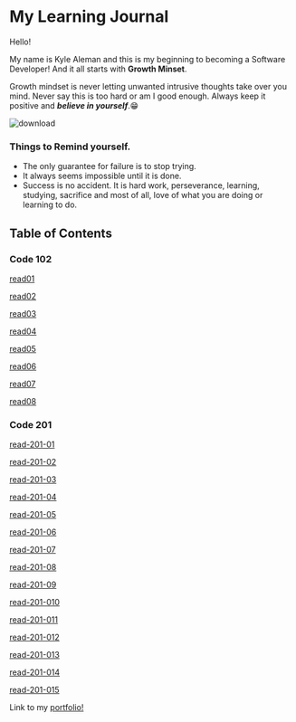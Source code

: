 # My Learning Journal

Hello! 

My name is Kyle Aleman and this is my beginning to becoming a Software Developer! And it all starts with **Growth Minset**. 

Growth mindset is never letting unwanted intrusive thoughts take over you mind. Never say this is too hard or am I good enough. Always keep it positive and **_believe in yourself_**.:grin:

![download](https://github.com/kaleman18/reading-notes/assets/147420762/7732e57e-6985-423f-8f92-d46650865b16)

### Things to Remind yourself.
- The only guarantee for failure is to stop trying.
- It always seems impossible until it is done.
- Success is no accident. It is hard work, perseverance, learning, studying, sacrifice and most of all, love of what you are doing or learning to do.

## Table of Contents

### Code 102

[read01](./code-102/read01.md)

[read02](./code-102/read02.md)

[read03](./code-102/read03.md)

[read04](./code-102/read04.md)

[read05](./code-102/read05.md)

[read06](./code-102/read06.md)

[read07](./code-102/read07.md)

[read08](./code-102/read08.md)

### Code 201

[read-201-01](./code-201/read-201-01.md)

[read-201-02](./code-201/read-201-02.md)

[read-201-03](./code-201/read-201-03.md)

[read-201-04](./code-201/read-201-04.md)

[read-201-05](./code-201/read-201-05.md)

[read-201-06](./code-201/read-201-06.md)

[read-201-07](./code-201/read-201-07.md)

[read-201-08](./code-201/read-201-08.md)

[read-201-09](./code-201/read-201-09.md)

[read-201-010](./code-201/read-201-10.md)

[read-201-011](./code-201/read-201-11.md)

[read-201-012](./code-201/read-201-12.md)

[read-201-013](./code-201/read-201-13.md)

[read-201-014](./code-201/read-201-14.md)

[read-201-015](./code-201/read-201-15.md)

Link to my [portfolio!](https://github.com/kaleman18)
